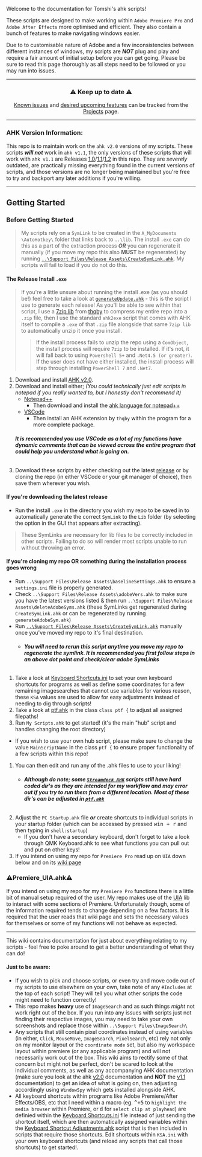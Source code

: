 Welcome to the documentation for Tomshi's ahk scripts!

These scripts are designed to make working within `Adobe Premiere Pro` and `Adobe After Effects` more optimised and efficient. They also contain a bunch of features to make navigating windows easier.

Due to to customisable nature of Adobe and a few inconsistencies between different instances of windows, my scripts are ***NOT*** plug and play and require a fair amount of initial setup before you can get going. Please be sure to read this page thoroughly as all steps need to be followed or you may run into issues.

***

<div align="center">

### ⚠️ Keep up to date ⚠️
[Known issues](https://github.com/users/Tomshiii/projects/2) and [desired upcoming features](https://github.com/users/Tomshiii/projects/1) can be tracked from the [Projects](https://github.com/Tomshiii/ahk/projects?query=is%3Aopen) page.
</div>

***

### AHK Version Information:
This repo is to maintain work on the `ahk v2.0` versions of my scripts. These scripts **_will not_** work in `ahk v1.1`, the only versions of these scripts that will work with `ahk v1.1` are Releases [1.0](https://github.com/Tomshiii/ahk/releases/tag/v1.0)/[1.1](https://github.com/Tomshiii/ahk/releases/tag/v1.1)/[1.2](https://github.com/Tomshiii/ahk/releases/tag/v1.2) in this repo. They are _severely_ outdated, are practically missing everything found in the current versions of scripts, and those versions are no longer being maintained but you're free to try and backport any later additions if you're willing.
***

## Getting Started

### Before Getting Started
> My scripts rely on a `SymLink` to be created in the `A_MyDocuments \AutoHotkey\` folder that links back to `..\lib`. The install `.exe` can do this as a part of the extraction process ***OR*** you can regenerate it manually (if you move my repo this also **MUST** be regenerated) by running [`..\Support Files\Release Assets\CreateSymLink.ahk`](https://github.com/Tomshiii/ahk/wiki/CreateSymLink.ahk). My scripts will fail to load if you do not do this.

#### The Release Install `.exe`
> If you're a little unsure about running the install .exe (as you should be!) feel free to take a look at [`generateUpdate.ahk`](https://github.com/Tomshiii/ahk/blob/main/Support%20Files/Release%20Assets/generateUpdate.ahk) - this is the script I use to generate each release! As you'll be able to see within that script, I use a [7zip lib](https://github.com/thqby/ahk2_lib/blob/master/7Zip/SevenZip.ahk) from [thqby](https://github.com/thqby) to compress my entire repo into a `.zip` file, then I use the standard `ahk2exe` script that comes with AHK itself to compile a `.exe` of that `.zip` file alongside that same `7zip lib` to automatically unzip it once you install.
>> If the install process fails to unzip the repo using a `ComObject`, the install process will require `7zip` to be installed. If it's not, it will fall back to using `Powershell 5+` and `.Net4.5 (or greater)`. If the user does not have either installed, the install process will step through installing `PowerShell 7` and `.Net7`.


1. Download and install [AHK v2.0](https://www.autohotkey.com/v2/).
1. Download and install either; *(You could technically just edit scripts in notepad if you really wanted to, but I honestly don't recommend it)*
   - [Notepad++](https://notepad-plus-plus.org/downloads/)
     - Then download and install the [ahk language for notepad++](https://www.autohotkey.com/boards/viewtopic.php?t=50)
   - [VSCode](https://code.visualstudio.com/)
     - Then install an AHK extension by `thqby` within the program for a more complete package.
    ###### **_It is recommended you use VSCode as a lot of my functions have dynamic comments that can be viewed across the entire program that could help you understand what is going on._**
1. Download these scripts by either checking out the latest [release](https://github.com/tomshiii/ahk/releases/latest) or by cloning the repo (in either VSCode or your git manager of choice), then save them wherever you wish.

#### If you're downloading the latest release
  - Run the install `.exe` in the directory you wish my repo to be saved in to automatically generate the correct `SymLink` to the `Lib` folder (by selecting the option in the GUI that appears after extracting).
> These SymLinks are necessary for lib files to be correctly included in other scripts. Failing to do so will render most scripts unable to run without throwing an error.

#### If you're cloning my repo **OR** something during the installation process goes wrong

  - Run `..\Support Files\Release Assets\baselineSettings.ahk` to ensure a `settings.ini` file is properly generated.
  - Check `..\Support Files\Release Assets\adobeVers.ahk` to make sure you have the latest versions listed & then run `..\Support Files\Release Assets\deleteAdobeSyms.ahk` (these SymLinks get regenerated during `CreateSymLink.ahk` or can be regenerated by running `generateAdobeSym.ahk`)
  - Run [`..\Support Files\Release Assets\CreateSymLink.ahk`](https://github.com/Tomshiii/ahk/wiki/CreateSymLink.ahk) manually once you've moved my repo to it's final destination.
    - ###### **_You will need to rerun this script anytime you move my repo to regenerate the symlink. It is recommended you first follow steps in an above dot point and check/clear adobe SymLinks_**
1. Take a look at [Keyboard Shortcuts.ini](https://github.com/Tomshiii/ahk/tree/main/lib/KSA) to set your own keyboard shortcuts for programs as well as define some coordinates for a few remaining imagesearches that cannot use variables for various reason, these `KSA` values are used to allow for easy adjustments instead of needing to dig through scripts!
1. Take a look at [ptf.ahk](https://github.com/Tomshiii/ahk/tree/main/lib/Classes/ptf.ahk) in the class `class ptf {` to adjust all assigned filepaths!
1. Run `My Scripts.ahk` to get started! (it's the main "hub" script and handles changing the root directory)
  - If you wish to use your own hub script, please make sure to change the value `MainScriptName` in the class `ptf {` to ensure proper functionality of a few scripts within this repo!
1. You can then edit and run any of the .ahk files to use to your liking!
    - ###### **_Although do note; some [`Streamdeck AHK`](https://github.com/Tomshiii/ahk/tree/main/Streamdeck%20AHK) scripts still have hard coded dir's as they are intended for my workflow and may error out if you try to run them from a different location. Most of these dir's can be adjusted in [`ptf.ahk`](https://github.com/Tomshiii/ahk/tree/main/lib/Classes/ptf.ahk)_**
1. Adjust the `PC Startup.ahk` file ***or*** create shortcuts to individual scripts in your startup folder (which can be accessed by pressed <kbd>win + r</kbd> and then typing in `shell:startup`)
    - If you don't have a secondary keyboard, don't forget to take a look through QMK Keyboard.ahk to see what functions you can pull out and put on other keys!
1. If you intend on using my repo for `Premiere Pro` read up on `UIA` down below and on its [wiki page](https://github.com/Tomshiii/ahk/wiki/UIA)

### ⚠️Premiere_UIA.ahk⚠️
If you intend on using my repo for my `Premiere Pro` functions there is a little bit of manual setup required of the user. My repo makes use of the [UIA](https://github.com/Tomshiii/ahk/wiki/UIA) lib to interact with some sections of Premiere. Unfortunately though, some of the information required tends to change depending on a few factors. It is required that the user reads that wiki page and sets the necessary values for themselves or some of my functions will not behave as expected.
***

This wiki contains documentation for just about everything relating to my scripts - feel free to poke around to get a better understanding of what they can do!

#### Just to be aware:
- If you wish to pick and choose scripts, or even try and move code out of my scripts to use elsewhere on your own, take note of any `#Includes` at the top of each script! They will tell you what other scripts the code might need to function correctly!
- This repo makes **heavy** use of `ImageSearch` and as such things *might* not work right out of the box. If you run into any issues with scripts just not finding their respective images, you may need to take your own screenshots and replace those within `..\Support Files\ImageSearch\`
- Any scripts that still contain pixel coordinates instead of using variables (in either, `Click`, `MouseMove`, `ImageSearch`, `PixelSearch`, etc) rely not only on my monitor layout or the `coordinate mode` set, but also my workspace layout within premiere (or any applicable program) and will not necessarily work out of the box. This wiki aims to rectify some of that concern but might not be perfect, don't be scared to look at the individual comments, as well as any accompanying AHK documentation (make sure you look at the ahk [v2.0](https://lexikos.github.io/v2/docs/AutoHotkey.htm) documentation and **NOT** the [v1.1](https://www.autohotkey.com/docs/AutoHotkey.htm) documentation) to get an idea of what is going on, then adjusting accordingly using `WindowSpy` which gets installed alongside AHK.
- All keyboard shortcuts within programs like Adobe Premiere/After Effects/OBS, etc that I need within a macro (eg. <kbd>^+5</kbd> to `highlight the media browser` within Premiere, or <kbd>d</kbd> for `select clip at playhead`) are definied within the [Keyboard Shortcuts.ini](https://github.com/Tomshiii/ahk/tree/main/lib/KSA) file instead of just sending the shortcut itself, which are then automatically assigned variables within the [Keyboard Shortcut Adjustments.ahk](https://github.com/Tomshiii/ahk/blob/main/lib/KSA/Keyboard%20Shortcut%20Adjustments.ahk) script that is then included in scripts that require those shortcuts. Edit shortcuts within `KSA.ini` with your own keyboard shortcuts (and reload any scripts that call those shortcuts) to get started!.